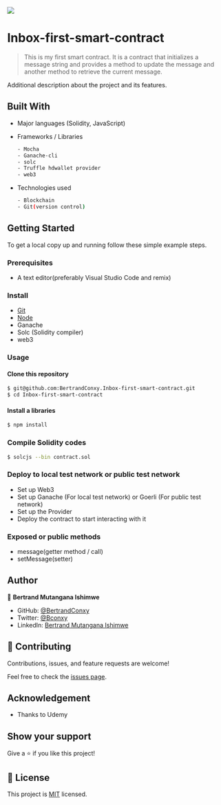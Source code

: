 ![](https://img.shields.io/badge/Smart-contract)
# Inbox-first-smart-contract
> This is my first smart contract. It is a contract that initializes a message string and provides a method to update the message and another method to retrieve the current message.


Additional description about the project and its features.

## Built With

- Major languages (Solidity, JavaScript)

- Frameworks / Libraries
  ```bash
  - Mocha
  - Ganache-cli
  - solc
  - Truffle hdwallet provider
  - web3
  ```

- Technologies used 
  
  ``` bash
  - Blockchain
  - Git(version control)
  ```

## Getting Started

To get a local copy up and running follow these simple example steps.

### Prerequisites
 - A text editor(preferably Visual Studio Code and remix)

### Install
  -  [Git](https://git-scm.com/downloads)
  -  [Node](https://nodejs.org/en/download/)
  - Ganache
  - Solc (Solidity compiler)
  - web3

### Usage
#### Clone this repository

```bash
$ git@github.com:BertrandConxy.Inbox-first-smart-contract.git
$ cd Inbox-first-smart-contract
```
#### Install a libraries

```bash
$ npm install
```

### Compile Solidity codes

```bash
$ solcjs --bin contract.sol
```

### Deploy to local test network or public test network
- Set up Web3
- Set up Ganache (For local test network) or Goerli (For public test network)
- Set up the Provider
- Deploy the contract to start interacting with it

### Exposed or public methods
- message(getter method / call)
- setMessage(setter)

## Author

👤 **Bertrand Mutangana Ishimwe**

- GitHub: [@BertrandConxy](https://github.com/BertrandConxy)
- Twitter: [@Bconxy](https://twitter.com/BertrandMutanga)
- LinkedIn: [Bertrand Mutangana Ishimwe](https://www.linkedin.com/in/bertrandmutangana)

## 🤝 Contributing

Contributions, issues, and feature requests are welcome!

Feel free to check the [issues page](https://github.com/BertrandConxy/Inbox-first-contract/issues).

## Acknowledgement
- Thanks to Udemy

## Show your support

Give a ⭐️ if you like this project!

## 📝 License

This project is [MIT](https://opensource.org/licenses/MIT) licensed.
